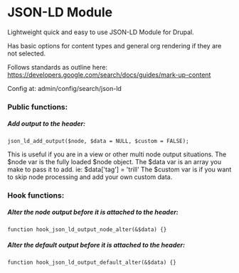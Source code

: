 # JSON-LD Module

Lightweight quick and easy to use JSON-LD Module for Drupal.

Has basic options for content types and general org rendering if they are not selected.

Follows standards as outline here: https://developers.google.com/search/docs/guides/mark-up-content

Config at: admin/config/search/json-ld

### Public functions:

##### Add output to the header:
```
json_ld_add_output($node, $data = NULL, $custom = FALSE);
```
This is useful if you are in a view or other multi node output situations.
The $node var is the fully loaded $node object.
The $data var is an array you make to pass it to add.  ie: $data['tag'] = 'trill'
The $custom var is if you want to skip node processing and add your own custom data.


### Hook functions:

##### Alter the node output before it is attached to the header:
```
function hook_json_ld_output_node_alter(&$data) {}
```

##### Alter the default output before it is attached to the header:
```
function hook_json_ld_output_default_alter(&$data) {}
```
